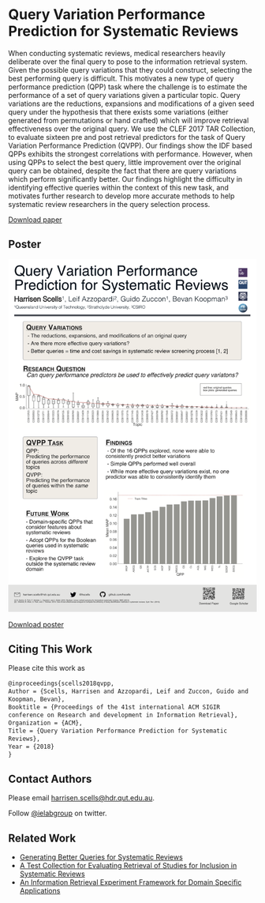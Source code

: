 # Query Variation Performance Prediction for Systematic Reviews

When conducting systematic reviews, medical researchers heavily deliberate over the final query to pose to the information retrieval system. Given the possible query variations that they could construct, selecting the best performing query is difficult.
This motivates a new type of query performance prediction (QPP) task where the challenge is to estimate the performance of a set of query variations given a particular topic. Query variations are the reductions, expansions and modifications of a given seed query under the hypothesis that there exists some variations (either generated from permutations or hand crafted) which will improve retrieval effectiveness over the original query. We use the CLEF 2017 TAR Collection, to evaluate sixteen pre and post retrieval predictors for the task of Query Variation Performance Prediction (QVPP).
Our findings show the IDF based QPPs exhibits the strongest correlations with performance. However, when using QPPs to select the best query, little improvement over the original query can be obtained, despite the fact that there are query variations which perform significantly better. Our findings highlight the difficulty in identifying effective queries within the context of this new task, and motivates further research to develop more accurate methods to help systematic review researchers in the query selection process.

[Download paper](https://scells.me/publications/sigir2018_qvpp.pdf)

## Poster 

![QVPP Poster](sigir2018_qvpp.png)

[Download poster](sigir2018_qvpp.pdf)

## Citing This Work

Please cite this work as

```
@inproceedings{scells2018qvpp,
Author = {Scells, Harrisen and Azzopardi, Leif and Zuccon, Guido and Koopman, Bevan},
Booktitle = {Proceedings of the 41st international ACM SIGIR conference on Research and development in Information Retrieval},
Organization = {ACM},
Title = {Query Variation Performance Prediction for Systematic Reviews},
Year = {2018}
}
```

## Contact Authors

Please email [harrisen.scells@hdr.qut.edu.au](mailto:harrisen.scells@hdr.qut.edu.au).

Follow [@ielabgroup](https://twitter.com/ielabgroup) on twitter.

## Related Work

 - [Generating Better Queries for Systematic Reviews](https://ielab.io/publications/sigir2018_generating/)
 - [A Test Collection for Evaluating Retrieval of Studies for Inclusion in Systematic Reviews](https://scells.me/research/pico/)
 - [An Information Retrieval Experiment Framework for Domain Specific Applications](https://ielab.io/querylab/)
